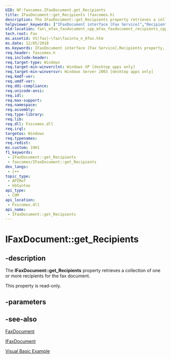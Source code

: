 ```yaml
---
UID: NF:faxcomex.IFaxDocument.get_Recipients
title: IFaxDocument::get_Recipients (faxcomex.h)
description: The IFaxDocument::get_Recipients property retrieves a collection of one or more recipients for the fax document.
helpviewer_keywords: ["IFaxDocument interface [Fax Service]","Recipients property","IFaxDocument.Recipients","IFaxDocument.get_Recipients","IFaxDocument::Recipients","IFaxDocument::get_Recipients","Recipients property [Fax Service]","Recipients property [Fax Service]","IFaxDocument interface","_mfax_faxdocument.recipients","fax._mfax_faxdocument_cpp_mfax_faxdocument_recipients_cpp","fax._mfax_faxdocument_recipients","faxcomex/IFaxDocument::Recipients","faxcomex/IFaxDocument::get_Recipients","get_Recipients"]
old-location: fax\_mfax_faxdocument_cpp_mfax_faxdocument_recipients_cpp.htm
tech.root: Fax
ms.assetid: VS|fax|~\fax\faxinta_n_8foz.htm
ms.date: 12/05/2018
ms.keywords: IFaxDocument interface [Fax Service],Recipients property, IFaxDocument.Recipients, IFaxDocument.get_Recipients, IFaxDocument::Recipients, IFaxDocument::get_Recipients, Recipients property [Fax Service], Recipients property [Fax Service],IFaxDocument interface, _mfax_faxdocument.recipients, fax._mfax_faxdocument_cpp_mfax_faxdocument_recipients_cpp, fax._mfax_faxdocument_recipients, faxcomex/IFaxDocument::Recipients, faxcomex/IFaxDocument::get_Recipients, get_Recipients
req.header: faxcomex.h
req.include-header: 
req.target-type: Windows
req.target-min-winverclnt: Windows XP [desktop apps only]
req.target-min-winversvr: Windows Server 2003 [desktop apps only]
req.kmdf-ver: 
req.umdf-ver: 
req.ddi-compliance: 
req.unicode-ansi: 
req.idl: 
req.max-support: 
req.namespace: 
req.assembly: 
req.type-library: 
req.lib: 
req.dll: Fxscomex.dll
req.irql: 
targetos: Windows
req.typenames: 
req.redist: 
ms.custom: 19H1
f1_keywords:
 - IFaxDocument::get_Recipients
 - faxcomex/IFaxDocument::get_Recipients
dev_langs:
 - c++
topic_type:
 - APIRef
 - kbSyntax
api_type:
 - COM
api_location:
 - Fxscomex.dll
api_name:
 - IFaxDocument::get_Recipients
---
```


# IFaxDocument::get_Recipients


## -description

The <b>IFaxDocument::get_Recipients</b> property retrieves a collection of one or more recipients for the fax document.

This property is read-only.

## -parameters

## -see-also

<a href="/previous-versions/windows/desktop/fax/-mfax-faxdocument">FaxDocument</a>



<a href="/previous-versions/windows/desktop/api/faxcomex/nn-faxcomex-ifaxdocument">IFaxDocument</a>



<a href="/previous-versions/windows/desktop/fax/-mfax-sending-a-fax">Visual Basic Example</a>

